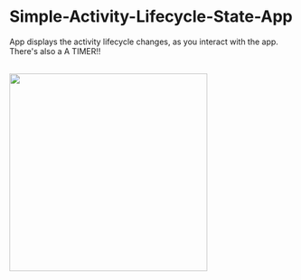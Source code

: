 # Simple-Activity-Lifecycle-State-App
App displays the activity lifecycle changes, as you interact with the app. There's also a A TIMER!!
<br>
<br>

<img src="https://i.imgur.com/wN7ZV1B.jpg" width="350">
